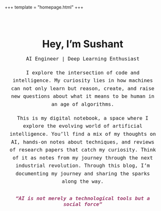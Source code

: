 +++
template = "homepage.html"
+++

<style>
.homepage-hero {
    text-align: center;
    padding: 2rem 1rem;
    max-width: 800px;
    margin: 0 auto;
}

.homepage-hero-title {
    font-size: 2rem;
    margin-bottom: 0.5rem;
    font-weight: 700;
}

.homepage-hero-subtitle {
    font-size: 1.0rem;
    margin-bottom: 1.5rem;
}

.homepage-hero-paragraph {
    font-size: 1rem;
    line-height: 1.6;
    margin-bottom: 1.2rem;
    font-family: 'Fira Code', 'Source Code Pro', monospace; /* coder font */
}

.homepage-hero-quote {
    font-size: 1rem;
    font-style: italic;
    margin-top: 2rem;
    color: #9c3c6cff;
    font-family: 'Fira Code', 'Source Code Pro', monospace;
    font-weight: 600;
}
</style>

<div class="homepage-hero">
    <h1 class="homepage-hero-title">Hey, I’m Sushant</h1>
    <p class="homepage-hero-paragraph">AI Engineer | Deep Learning Enthusiast</p>
    <p class="homepage-hero-paragraph">
        I explore the intersection of code and intelligence.  
        My curiosity lies in how machines can not only learn but reason, create, 
        and raise new questions about what it means to be human in an age of algorithms.
    </p>
    <p class="homepage-hero-paragraph">
        This is my digital notebook, a space where I explore the evolving world of 
        artificial intelligence. You’ll find a mix of my thoughts on AI, hands-on notes 
        about techniques, and reviews of research papers that catch my curiosity.  
        Think of it as notes from my journey through the next industrial revolution. Through this blog, I’m documenting my journey and sharing the sparks along the way.
    </p>
    <p class="homepage-hero-quote">
        “AI is not merely a technological tools but a social force”
    </p>
</div>